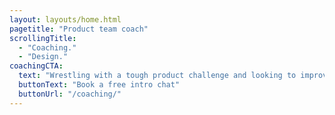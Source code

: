```yaml
---
layout: layouts/home.html
pagetitle: "Product team coach"
scrollingTitle:
  - "Coaching."
  - "Design."
coachingCTA:
  text: "Wrestling with a tough product challenge and looking to improve the way your teams work?"
  buttonText: "Book a free intro chat"
  buttonUrl: "/coaching/"
---
```


